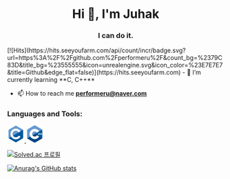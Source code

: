 <h1 align="center">Hi 👋, I'm Juhak</h1>
<h3 align="center">I can do it.</h3>
[![Hits](https://hits.seeyoufarm.com/api/count/incr/badge.svg?url=https%3A%2F%2Fgithub.com%2Fperformeru%2F&count_bg=%2379C83D&title_bg=%23555555&icon=unrealengine.svg&icon_color=%23E7E7E7&title=Github&edge_flat=false)](https://hits.seeyoufarm.com)
- 🌱 I’m currently learning **C, C++**

- 📫 How to reach me **performeru@naver.com**


<h3 align="left">Languages and Tools:</h3>
<p align="left"> <a href="https://www.cprogramming.com/" target="_blank" rel="noreferrer"> <img src="https://raw.githubusercontent.com/devicons/devicon/master/icons/c/c-original.svg" alt="c" width="40" height="40"/> </a> <a href="https://www.w3schools.com/cpp/" target="_blank" rel="noreferrer"> <img src="https://raw.githubusercontent.com/devicons/devicon/master/icons/cplusplus/cplusplus-original.svg" alt="cplusplus" width="40" height="40"/> </a> </p>





[![Solved.ac
프로필](http://mazassumnida.wtf/api/v2/generate_badge?boj=performeru)](https://solved.ac/performeru)


[![Anurag's GitHub stats](https://github-readme-stats.vercel.app/api?username=performeru)](https://github.com/performeru/github-readme-stats)
